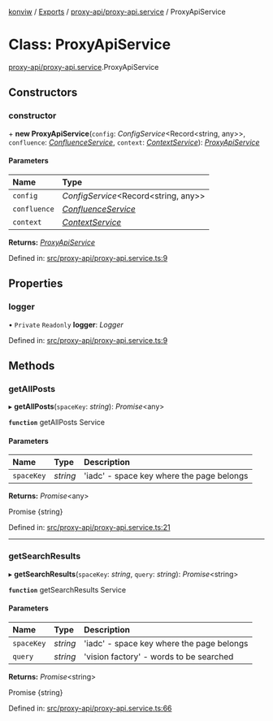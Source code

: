 [konviw]() / [Exports](../modules.md) / [proxy-api/proxy-api.service](../modules/proxy_api_proxy_api_service.md) / ProxyApiService

# Class: ProxyApiService

[proxy-api/proxy-api.service](../modules/proxy_api_proxy_api_service.md).ProxyApiService

## Constructors

### constructor

\+ **new ProxyApiService**(`config`: *ConfigService*<Record<string, any\>\>, `confluence`: [*ConfluenceService*](confluence_confluence_service.confluenceservice.md), `context`: [*ContextService*](context_context_service.contextservice.md)): [*ProxyApiService*](proxy_api_proxy_api_service.proxyapiservice.md)

#### Parameters

| Name | Type |
| :------ | :------ |
| `config` | *ConfigService*<Record<string, any\>\> |
| `confluence` | [*ConfluenceService*](confluence_confluence_service.confluenceservice.md) |
| `context` | [*ContextService*](context_context_service.contextservice.md) |

**Returns:** [*ProxyApiService*](proxy_api_proxy_api_service.proxyapiservice.md)

Defined in: [src/proxy-api/proxy-api.service.ts:9](https://github.com/Sanofi-IADC/konviw/blob/d2e0da9/src/proxy-api/proxy-api.service.ts#L9)

## Properties

### logger

• `Private` `Readonly` **logger**: *Logger*

Defined in: [src/proxy-api/proxy-api.service.ts:9](https://github.com/Sanofi-IADC/konviw/blob/d2e0da9/src/proxy-api/proxy-api.service.ts#L9)

## Methods

### getAllPosts

▸ **getAllPosts**(`spaceKey`: *string*): *Promise*<any\>

**`function`** getAllPosts Service

#### Parameters

| Name | Type | Description |
| :------ | :------ | :------ |
| `spaceKey` | *string* | 'iadc' - space key where the page belongs |

**Returns:** *Promise*<any\>

Promise {string}

Defined in: [src/proxy-api/proxy-api.service.ts:21](https://github.com/Sanofi-IADC/konviw/blob/d2e0da9/src/proxy-api/proxy-api.service.ts#L21)

___

### getSearchResults

▸ **getSearchResults**(`spaceKey`: *string*, `query`: *string*): *Promise*<string\>

**`function`** getSearchResults Service

#### Parameters

| Name | Type | Description |
| :------ | :------ | :------ |
| `spaceKey` | *string* | 'iadc' - space key where the page belongs |
| `query` | *string* | 'vision factory' - words to be searched |

**Returns:** *Promise*<string\>

Promise {string}

Defined in: [src/proxy-api/proxy-api.service.ts:66](https://github.com/Sanofi-IADC/konviw/blob/d2e0da9/src/proxy-api/proxy-api.service.ts#L66)
